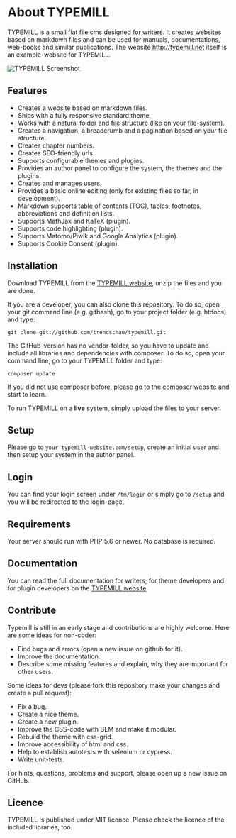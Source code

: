  # About TYPEMILL

TYPEMILL is a small flat file cms designed for writers. It creates websites based on markdown files and can be used for manuals, documentations, web-books and similar publications. The website http://typemill.net itself is an example-website for TYPEMILL.

![TYPEMILL Screenshot](/themes/typemill/typemill.jpg)

## Features

* Creates a website based on markdown files.
* Ships with a fully responsive standard theme.
* Works with a natural folder and file structure (like on your file-system).
* Creates a navigation, a breadcrumb and a pagination based on your file structure.
* Creates chapter numbers.
* Creates SEO-friendly urls.
* Supports configurable themes and plugins.
* Provides an author panel to configure the system, the themes and the plugins.
* Creates and manages users.
* Provides a basic online editing (only for existing files so far, in development).
* Markdown supports table of contents (TOC), tables, footnotes, abbreviations and definition lists.
* Supports MathJax and KaTeX (plugin).
* Supports code highlighting (plugin).
* Supports Matomo/Piwik and Google Analytics (plugin).
* Supports Cookie Consent (plugin).

## Installation

Download TYPEMILL from the [TYPEMILL website](http://typemill.net), unzip the files and you are done.

If you are a developer, you can also clone this repository. To do so, open your git command line (e.g. gitbash), go to your project folder (e.g. htdocs) and type:

    git clone git://github.com/trendschau/typemill.git

The GitHub-version has no vendor-folder, so you have to update and include all libraries and dependencies with composer. To do so, open your command line, go to your TYPEMILL folder and type:

    composer update
If you did not use composer before, please go to the [composer website](http://getcomposer.org) and start to learn.

To run TYPEMILL on a **live** system, simply upload the files to your server.

## Setup

Please go to `your-typemill-website.com/setup`, create an initial user and then setup your system in the author panel. 

## Login

You can find your login screen under `/tm/login` or simply go to `/setup` and you will be redirected to the login-page. 

## Requirements

Your server should run with PHP 5.6 or newer. No database is required.

## Documentation

You can read the full documentation for writers, for theme developers and for plugin developers on the [TYPEMILL website](http://typemill.net).

## Contribute

Typemill is still in an early stage and contributions are highly welcome. Here are some ideas for non-coder:

* Find bugs and errors (open a new issue on github for it).
* Improve the documentation.
* Describe some missing features and explain, why they are important for other users.

Some ideas for devs (please fork this repository make your changes and create a pull request):

* Fix a bug.
* Create a nice theme.
* Create a new plugin.
* Improve the CSS-code with BEM and make it modular.
* Rebuild the theme with css-grid.
* Improve accessibility of html and css.
* Help to establish autotests with selenium or cypress.
* Write unit-tests.

For hints, questions, problems and support, please open up a new issue on GitHub.

## Licence

TYPEMILL is published under MIT licence. Please check the licence of the included libraries, too.
